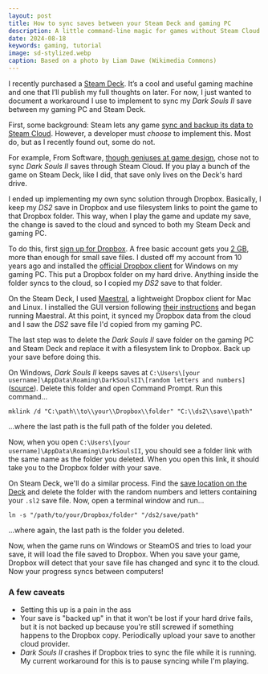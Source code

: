 ```yaml
---
layout: post
title: How to sync saves between your Steam Deck and gaming PC
description: A little command-line magic for games without Steam Cloud support.
date: 2024-08-18
keywords: gaming, tutorial
image: sd-stylized.webp
caption: Based on a photo by Liam Dawe (Wikimedia Commons)
---
```


I recently purchased a [Steam Deck](https://store.steampowered.com/steamdeck). It’s a cool and useful gaming machine and one that I’ll publish my full thoughts on later. For now, I just wanted to document a workaround I use to implement to sync my *Dark Souls II* save between my gaming PC and Steam Deck. 

First, some background: Steam lets any game [sync and backup its data to Steam Cloud](https://help.steampowered.com/en/faqs/view/68D2-35AB-09A9-7678). However, a developer must *choose* to implement this. Most do, but as I recently found out, some do not. 

For example, From Software, [though geniuses at game design](https://kylenazario.com/blog/from-software-games-are-comedies), chose not to sync *Dark Souls II* saves through Steam Cloud. If you play a bunch of the game on Steam Deck, like I did, that save only lives on the Deck's hard drive. 

I ended up implementing my own sync solution through Dropbox. Basically, I keep my *DS2* save in Dropbox and use filesystem links to point the game to that Dropbox folder. This way, when I play the game and update my save, the change is saved to the cloud and synced to both my Steam Deck and gaming PC.

To do this, first [sign up for Dropbox](https://www.dropbox.com/plans). A free basic account gets you [2 GB](https://www.dropbox.com/features/sync/save-space), more than enough for small save files. I dusted off my account from 10 years ago and installed the [official Dropbox client](https://www.dropbox.com/install) for Windows on my gaming PC. This put a Dropbox folder on my hard drive. Anything inside the folder syncs to the cloud, so I copied my *DS2* save to that folder.

On the Steam Deck, I used [Maestral](https://maestral.app), a lightweight Dropbox client for Mac and Linux. I installed the GUI version following [their instructions](https://maestral.app/docs/installation) and began running Maestral. At this point, it synced my Dropbox data from the cloud and I saw the *DS2* save file I'd copied from my gaming PC. 

The last step was to delete the *Dark Souls II* save folder on the gaming PC and Steam Deck and replace it with a filesystem link to Dropbox. Back up your save before doing this. 

On Windows, *Dark Souls II* keeps saves at `C:\Users\[your username]\AppData\Roaming\DarkSoulsII\[random letters and numbers]` ([source](https://old.reddit.com/r/DarkSouls2/comments/23zqtx/dark_souls_2_pc_save_data_location/)). Delete this folder and open Command Prompt. Run this command...

```shell
mklink /d "C:\path\\to\\your\\Dropbox\\folder" "C:\\ds2\\save\\path"
```

...where the last path is the full path of the folder you deleted.

Now, when you open `C:\Users\[your username]\AppData\Roaming\DarkSoulsII`, you should see a folder link with the same name as the folder you deleted. When you open this link, it should take you to the Dropbox folder with your save.

On Steam Deck, we'll do a similar process. Find the [save location on the Deck](https://old.reddit.com/r/SteamDeck/comments/tzr1es/sync_save_files_from_pc_to_steam_deck_in_dark/) and delete the folder with the random numbers and letters containing your `.sl2` save file. Now, open a terminal window and run...

```
ln -s "/path/to/your/Dropbox/folder" "/ds2/save/path"
```

...where again, the last path is the folder you deleted.

Now, when the game runs on Windows or SteamOS and tries to load your save, it will load the file saved to Dropbox. When you save your game, Dropbox will detect that your save file has changed and sync it to the cloud. Now your progress syncs between computers!

### A few caveats

- Setting this up is a pain in the ass
- Your save is "backed up" in that it won't be lost if your hard drive fails, but it is not backed up because you're still screwed if something happens to the Dropbox copy. Periodically upload your save to another cloud provider.
- *Dark Souls II* crashes if Dropbox tries to sync the file while it is running. My current workaround for this is to pause syncing while I'm playing.